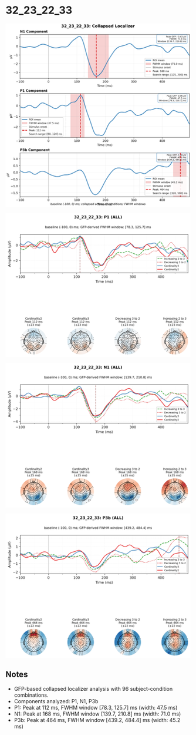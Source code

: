 # 32_23_22_33

![figure](docs/assets/plots/32_23_22_33/32_23_22_33-collapsed_localizer.png)

![figure](docs/assets/plots/32_23_22_33/32_23_22_33-P1.png)

![figure](docs/assets/plots/32_23_22_33/32_23_22_33-N1.png)

![figure](docs/assets/plots/32_23_22_33/32_23_22_33-P3b.png)


## Notes

- GFP-based collapsed localizer analysis with 96 subject-condition combinations.
- Components analyzed: P1, N1, P3b
- P1: Peak at 112 ms, FWHM window [78.3, 125.7] ms (width: 47.5 ms)
- N1: Peak at 168 ms, FWHM window [139.7, 210.8] ms (width: 71.0 ms)
- P3b: Peak at 464 ms, FWHM window [439.2, 484.4] ms (width: 45.2 ms)
